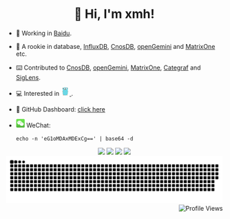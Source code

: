 <h1 align=center>👋 Hi, I'm xmh! </h1>

<div style="position: relative;">
  
- 📃 Working in [Baidu](https://github.com/baidu).
- 🤖 A rookie in database, [InfluxDB](https://github.com/influxdata/influxdb), [CnosDB](https://github.com/cnosdb/cnosdb), [openGemini](https://github.com/openGemini/openGemini) and [MatrixOne](https://github.com/matrixorigin/matrixone) etc.
- ⌨️ Contributed to [CnosDB](https://github.com/cnosdb/cnosdb), [openGemini](https://github.com/openGemini/openGemini), [MatrixOne](https://github.com/matrixorigin/matrixone), [Categraf](https://github.com/flashcatcloud/categraf) and [SigLens](https://github.com/siglens/siglens).
- 💻 Interested in <a href="https://www.golang.org" target="_blank" rel="noreferrer"> <img src="https://raw.githubusercontent.com/devicons/devicon/master/icons/go/go-original.svg" alt="go" width="20" height="20"/> </a>.
- 📸 GitHub Dashboard: [click here](https://ossinsight-lite-i5lzrxcw0-xmh1011s-projects.vercel.app)

- <img src="https://github.com/xmh1011/xmh1011/blob/main/icon/wechat.png" width="20" height="20"/> WeChat:
  
  ```shell
  echo -n 'eG1oMDAxMDExCg==' | base64 -d
  ```

<div align="center">
  <span>  </span>
  <img height="170px" src="https://github-readme-stats.vercel.app/api?username=xmh1011&show_icons=true" />
  <span>  </span>
  <img height="170px" src="https://github-readme-stats.vercel.app/api/top-langs/?username=xmh1011&layout=compact&langs_count=8&size_weight=0.5&count_weight=0.5" />
  <span>  </span>
  <img height="170px" src="https://streak-stats.demolab.com?user=xmh1011&theme=tokyonight-duo&border_radius=10&date_format=%5BY.%5Dn.j" />
  <span>  </span>
  <img height="170px" src="https://github-profile-trophy.vercel.app/?username=xmh1011&column=3&row=2&margin-w=15&margin-h=15&no-frame=true&no-bg=true" />
  <span>  </span>
</div>

<div align="center">
  <img src= "https://github.com/xmh1011/xmh1011/blob/output/github-contribution-grid-snake.svg" />
</div>

<div align="right">
  <img src="https://komarev.com/ghpvc/?username=xmh1011&color=brightgreen" alt="Profile Views" />
</div>
